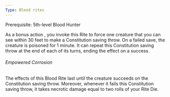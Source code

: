 ```yaml
---
Type: Blood rites
---
```

Prerequisite: 5th-level Blood Hunter

As a bonus action , you invoke this Rite to force one creature that you can see within 30 feet to make a Constitution saving throw. On a failed save, the creature is poisoned for 1 minute.
It can repeat this Constitution saving throw at the end of each of its turns, ending the effect on a success.

###### Empowered Corrosion
The effects of this Blood Rite last until the creature succeeds on the Constitution saving throw. Moreover, whenever it fails this Constitution saving throw, it takes necrotic damage equal to two rolls of your Rite Die.
